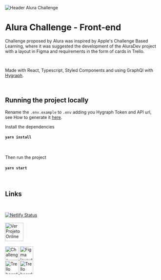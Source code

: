 <img alt="Header Alura Challenge" src="https://raw.githubusercontent.com/danielacb/challenge_alura-dev/main/public/readme/alura-challenge-header.png" style="text-align: center;">

# Alura Challenge - Front-end

Challenge proposed by Alura was inspired by Apple's Challenge Based Learning, where it was suggested the development of the AluraDev project with a layout in Figma and requirements in the form of cards in Trello.

<br>

Made with React, Typescript, Styled Components and using GraphQl with [Hygraph](https://hygraph.com/).

<br>

## Running the project locally

Rename the `.env.example` to `.env` adding you Hygraph Token and API url, see How to generate it [here](https://hygraph.com/docs/api-reference/basics/authorization#api-endpoints).

Install the dependencies

#### `yarn install`

<br>

Then run the project

#### `yarn start`

<br>

## Links

<br>

[![Netlify Status](https://api.netlify.com/api/v1/badges/0ea473f4-5874-40a0-816d-cdaf36ac168e/deploy-status)](https://app.netlify.com/sites/dcb-alura-dev/deploys)
<br>
<br>
<a href="https://dcb-alura-dev.netlify.app/" target="_blank">
<img alt="Ver Projeto Online" src="https://raw.githubusercontent.com/danielacb/challenge_alura-dev/main/public/readme/btn-project.png" height="60px" >
</a>
<br><br>
<a href="https://www.alura.com.br/challenges/front-end" target="_blank">
<img alt="Challenge page" src="https://raw.githubusercontent.com/danielacb/challenge_alura-dev/main/public/readme/btn-challenge.png" height="44px" >
</a>
<a href="https://www.figma.com/file/Ve4hpTfmMa7yAFneoGtGKD/Projects?node-id=17%3A3367&viewport=86%2C-1148%2C0.3736729025840759" target="_blank">
<img alt="Figma layout" src="https://raw.githubusercontent.com/danielacb/challenge_alura-dev/main/public/readme/btn-figma.png" height="44px">
</a>
<br>
<a href="https://trello.com/b/19ouy4RA/desafio-front-end-semana-1" target="_blank">
<img alt="Trello board (week 1)" src="https://raw.githubusercontent.com/danielacb/challenge_alura-dev/main/public/readme/btn-trello-1.png" height="44px">
</a>
<a href="https://trello.com/b/cx6kSI5C/desafio-front-end-semana-2" target="_blank">
<img alt="Trello board (week 2)" src="https://raw.githubusercontent.com/danielacb/challenge_alura-dev/main/public/readme/btn-trello-2.png" height="44px">
</a>
